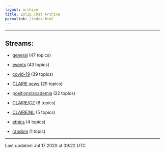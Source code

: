 ```yaml
---
layout: archive
title: Zulip Chat Archive
permalink: /index.html
---
```


---

## Streams:

* [general](stream/201199-general/index.html) (47 topics)

* [events](stream/201207-events/index.html) (43 topics)

* [covid-19](stream/226112-covid-19/index.html) (39 topics)

* [CLAIRE news](stream/201957-CLAIRE-news/index.html) (29 topics)

* [positions/academia](stream/203258-positions/academia/index.html) (22 topics)

* [CLAIRE/CZ](stream/203399-CLAIRE/CZ/index.html) (6 topics)

* [CLAIRE/NL](stream/203255-CLAIRE/NL/index.html) (5 topics)

* [ethics](stream/228366-ethics/index.html) (4 topics)

* [random](stream/202125-random/index.html) (1 topic)

<hr><p>Last updated: Jul 17 2020 at 09:22 UTC</p>